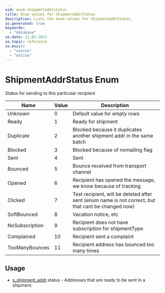 ```yaml
---
uid: enum-shipmentaddrstatus
title: Enum values for ShipmentAddrStatus
description: Lists the enum values for ShipmentAddrStatus.
so.generated: true
keywords:
  - "database"
so.date: 11.02.2021
so.topic: reference
so.envir:
  - "onsite"
  - "online"
---
```


# ShipmentAddrStatus Enum

Status for sending to this particular recipient

| Name | Value | Description |
|------|-------|-------------|
|Unknown|0|Default value for empty rows|
|Ready|1|Ready for shipment|
|Duplicate|2|Blocked because it duplicates another shipment addr in the same batch|
|Blocked|3|Blocked because of nomailing flag|
|Sent|4|Sent|
|Bounced|5|Bounce received from transport channel|
|Opened|6|Recipient has opened the message, we know because of tracking|
|Clicked|7|Test recipient, will be deleted after sent (enum name is not correct, but that cant be changed now)|
|SoftBounced|8|Vacation notice, etc|
|NoSubscription|9|Recipient does not have subscription for shipmentType|
|Complained|10|Recipient sent a complaint|
|TooManyBounces|11|Recipient address has bounced too many times|

## Usage

* [s_shipment_addr](../s-shipment-addr.md).status - Addresses that are ready to be sent in a shipment.
